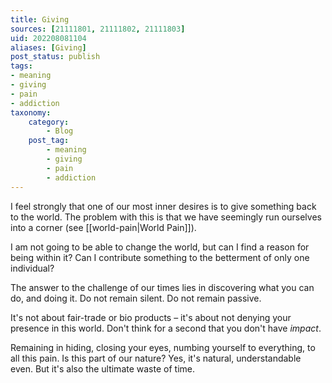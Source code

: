```yaml
---
title: Giving
sources: [21111801, 21111802, 21111803]
uid: 202208081104
aliases: [Giving]
post_status: publish
tags: 
- meaning
- giving
- pain
- addiction 
taxonomy:
    category:
        - Blog
    post_tag:
        - meaning
		- giving
		- pain
		- addiction 
---
```


I feel strongly that one of our most inner desires is to give something back to the world. The problem with this is that we have seemingly run ourselves into a corner (see [[world-pain|World Pain]]).

I am not going to be able to change the world, but can I find a reason for being within it? Can I contribute something to the betterment of only one individual?

The answer to the challenge of our times lies in discovering what you can do, and doing it. Do not remain silent. Do not remain passive.

It's not about fair-trade or bio products – it's about not denying your presence in this world. Don't think for a second that you don't have *impact*.

Remaining in hiding, closing your eyes, numbing yourself to everything, to all this pain. Is this part of our nature? Yes, it's natural, understandable even. But it's also the ultimate waste of time.
